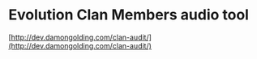 # Evolution Clan Members audio tool

[http://dev.damongolding.com/clan-audit/](http://dev.damongolding.com/clan-audit/)
